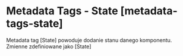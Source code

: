 # Metadata Tags - State [metadata-tags-state]

Metadata tag \[State\] powoduje dodanie stanu danego komponentu. Zmienne zdefiniowane jako
\[State\]